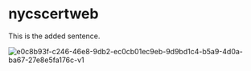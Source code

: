 # nycscertweb

This is the added sentence.


![e0c8b93f-c246-46e8-9db2-ec0cb01ec9eb-9d9bd1c4-b5a9-4d0a-ba67-27e8e5fa176c-v1](https://user-images.githubusercontent.com/103545784/180835936-9ee5fe96-87c3-4606-a10a-e9bd54e30058.png)
